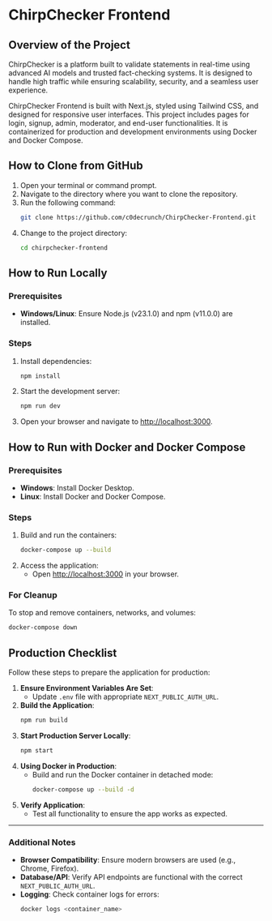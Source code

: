 
# ChirpChecker Frontend

## Overview of the Project
ChirpChecker is a platform built to validate statements in real-time using advanced AI models and trusted fact-checking systems. It is designed to handle high traffic while ensuring scalability, security, and a seamless user experience.

ChirpChecker Frontend is built with Next.js, styled using Tailwind CSS, and designed for responsive user interfaces. This project includes pages for login, signup, admin, moderator, and end-user functionalities. It is containerized for production and development environments using Docker and Docker Compose.

## How to Clone from GitHub

1. Open your terminal or command prompt.
2. Navigate to the directory where you want to clone the repository.
3. Run the following command:
   ```bash
   git clone https://github.com/c0decrunch/ChirpChecker-Frontend.git
   ```
4. Change to the project directory:
   ```bash
   cd chirpchecker-frontend
   ```

## How to Run Locally

### Prerequisites

- **Windows/Linux**: Ensure Node.js (v23.1.0) and npm (v11.0.0) are installed.

### Steps

1. Install dependencies:
   ```bash
   npm install
   ```
2. Start the development server:
   ```bash
   npm run dev
   ```
3. Open your browser and navigate to [http://localhost:3000](http://localhost:3000).

## How to Run with Docker and Docker Compose

### Prerequisites

- **Windows**: Install Docker Desktop.
- **Linux**: Install Docker and Docker Compose.

### Steps

1. Build and run the containers:
   ```bash
   docker-compose up --build
   ```
2. Access the application:
   - Open [http://localhost:3000](http://localhost:3000) in your browser.

### For Cleanup

To stop and remove containers, networks, and volumes:
```bash
docker-compose down
```

## Production Checklist

Follow these steps to prepare the application for production:

1. **Ensure Environment Variables Are Set**:
   - Update `.env` file with appropriate `NEXT_PUBLIC_AUTH_URL`.
2. **Build the Application**:
   ```bash
   npm run build
   ```
3. **Start Production Server Locally**:
   ```bash
   npm start
   ```
4. **Using Docker in Production**:
   - Build and run the Docker container in detached mode:
     ```bash
     docker-compose up --build -d
     ```
5. **Verify Application**:
   - Test all functionality to ensure the app works as expected.

---

### Additional Notes

- **Browser Compatibility**: Ensure modern browsers are used (e.g., Chrome, Firefox).
- **Database/API**: Verify API endpoints are functional with the correct `NEXT_PUBLIC_AUTH_URL`.
- **Logging**: Check container logs for errors:
  ```bash
  docker logs <container_name>
  ```
